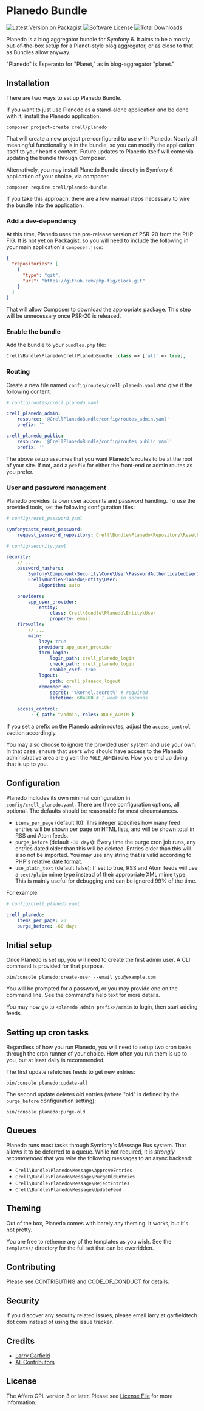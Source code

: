 # Planedo Bundle

[![Latest Version on Packagist][ico-version]][link-packagist]
[![Software License][ico-license]](LICENSE.md)
[![Total Downloads][ico-downloads]][link-downloads]

Planedo is a blog aggregator bundle for Symfony 6.  It aims to be a mostly out-of-the-box setup for a Planet-style blog aggregator, or as close to that as Bundles allow anyway.

"Planedo" is Esperanto for "Planet," as in blog-aggregator "planet."

## Installation

There are two ways to set up Planedo Bundle.

If you want to just use Planedo as a stand-alone application and be done with it, install the Planedo application.

```shell
composer project-create crell/planedo
```

That will create a new project pre-configured to use with Planedo.  Nearly all meaningful functionality is in the bundle, so you can modify the application itself to your heart's content.  Future updates to Planedo itself will come via updating the bundle through Composer.

Alternatively, you may install Planedo Bundle directly in Symfony 6 application of your choice, via composer.

```shell
composer require crell/planedo-bundle
```

If you take this approach, there are a few manual steps necessary to wire the bundle into the application.

### Add a dev-dependency

At this time, Planedo uses the pre-release version of PSR-20 from the PHP-FIG.  It is not yet on Packagist, so you will need to include the following in your main application's `composer.json`:

```json
{
  "repositories": [
    {
      "type": "git",
      "url": "https://github.com/php-fig/clock.git"
    }
  ]
}
```

That will allow Composer to download the appropriate package.  This step will be unnecessary once PSR-20 is released.

### Enable the bundle

Add the bundle to your `bundles.php` file:

```php
Crell\Bundle\Planedo\CrellPlanedoBundle::class => ['all' => true],
```

### Routing

Create a new file named `config/routes/crell_planedo.yaml` and give it the following content:

```yaml
# config/routes/crell_planedo.yaml

crell_planedo_admin:
    resource: '@CrellPlanedoBundle/config/routes_admin.yaml'
    prefix: ''

crell_planedo_public:
    resource: '@CrellPlanedoBundle/config/routes_public.yaml'
    prefix: ''
```

The above setup assumes that you want Planedo's routes to be at the root of your site.  If not, add a `prefix` for either the front-end or admin routes as you prefer.

### User and password management

Planedo provides its own user accounts and password handling.  To use the provided tools, set the following configuration files:

```yaml
# config/reset_password.yaml

symfonycasts_reset_password:
    request_password_repository: Crell\Bundle\Planedo\Repository\ResetPasswordRequestRepository
```

```yaml
# config/security.yaml

security:
    // ...
    password_hashers:
        Symfony\Component\Security\Core\User\PasswordAuthenticatedUserInterface: 'auto'
        Crell\Bundle\Planedo\Entity\User:
            algorithm: auto

    providers:
        app_user_provider:
            entity:
                class: Crell\Bundle\Planedo\Entity\User
                property: email
    firewalls:
        // ...
        main:
            lazy: true
            provider: app_user_provider
            form_login:
                login_path: crell_planedo_login
                check_path: crell_planedo_login
                enable_csrf: true
            logout:
                path: crell_planedo_logout
            remember_me:
                secret: '%kernel.secret%' # required
                lifetime: 604800 # 1 week in seconds

    access_control:
         - { path: ^/admin, roles: ROLE_ADMIN }
```

If you set a prefix on the Planedo admin routes, adjust the `access_control` section accordingly.

You may also choose to ignore the provided user system and use your own.  In that case, ensure that users who should have access to the Planedo administrative area are given the `ROLE_ADMIN` role.  How you end up doing that is up to you.

## Configuration

Planedo includes its own minimal configuration in `config/crell_planedo.yaml`.  There are three configuration options, all optional.  The defaults should be reasonable for most circumstances.

* `items_per_page` (default 10): This integer specifies how many feed entries will be shown per page on HTML lists, and will be shown total in RSS and Atom feeds.
* `purge_before` (default `-30 days`): Every time the purge cron job runs, any entries dated older than this will be deleted.  Entries older than this will also not be imported.  You may use any string that is valid according to PHP's [relative date format](https://www.php.net/manual/en/datetime.formats.relative.php).
* `use_plain_text` (default false): If set to true, RSS and Atom feeds will use a `text/plain` mime type instead of their appropriate XML mime type.  This is mainly useful for debugging and can be ignored 99% of the time.

For example:

```yaml
# config/crell_planedo.yaml

crell_planedo:
    items_per_page: 20
    purge_before: -60 days
```

## Initial setup

Once Planedo is set up, you will need to create the first admin user.  A CLI command is provided for that purpose.

```shell
bin/console planedo:create-user --email you@example.com
```

You will be prompted for a password, or you may provide one on the command line.  See the command's help text for more details.

You may now go to `<planedo admin prefix>/admin` to login, then start adding feeds.

## Setting up cron tasks

Regardless of how you run Planedo, you will need to setup two cron tasks through the cron runner of your choice.  How often you run them is up to you, but at least daily is recommended.

The first update refetches feeds to get new entries:

```shell
bin/console planedo:update-all
```

The second update deletes old entries (where "old" is defined by the `purge_before` configuration setting):

```shell
bin/console planedo:purge-old
```

## Queues

Planedo runs most tasks through Symfony's Message Bus system.  That allows it to be deferred to a queue.  While not required, it is *strongly recommended* that you wire the following messages to an async backend:

* `Crell\Bundle\Planedo\Message\ApproveEntries`
* `Crell\Bundle\Planedo\Message\PurgeOldEntries`
* `Crell\Bundle\Planedo\Message\RejectEntries`
* `Crell\Bundle\Planedo\Message\UpdateFeed`

## Theming

Out of the box, Planedo comes with barely any theming.  It works, but it's not pretty.

You are free to retheme any of the templates as you wish.  See the `templates/` directory for the full set that can be overridden.

## Contributing

Please see [CONTRIBUTING](CONTRIBUTING.md) and [CODE_OF_CONDUCT](CODE_OF_CONDUCT.md) for details.

## Security

If you discover any security related issues, please email larry at garfieldtech dot com instead of using the issue tracker.

## Credits

- [Larry Garfield][link-author]
- [All Contributors][link-contributors]

## License

The Affero GPL version 3 or later. Please see [License File](LICENSE.md) for more information.

[ico-version]: https://img.shields.io/packagist/v/Crell/PlanedoBundle.svg?style=flat-square
[ico-license]: https://img.shields.io/badge/License-AGPLv3-green.svg?style=flat-square
[ico-downloads]: https://img.shields.io/packagist/dt/Crell/PlanedoBundle.svg?style=flat-square

[link-packagist]: https://packagist.org/packages/Crell/PlanedoBundle
[link-scrutinizer]: https://scrutinizer-ci.com/g/Crell/PlanedoBundle/code-structure
[link-code-quality]: https://scrutinizer-ci.com/g/Crell/PlanedoBundle
[link-downloads]: https://packagist.org/packages/Crell/PlanedoBundle
[link-author]: https://github.com/Crell
[link-contributors]: ../../contributors
